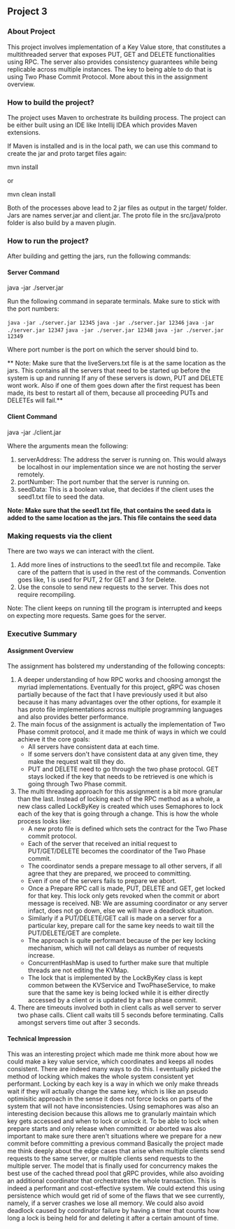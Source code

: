 ## Project 3
### About Project
This project involves implementation of a Key Value store, that constitutes a multithreaded server that 
exposes PUT, GET and DELETE functionalities using RPC. The server also provides consistency guarantees while being replicable across multiple instances.
The key to being able to do that is using Two Phase Commit Protocol. More about this in the assignment overview.

### How to build the project?
The project uses Maven to orchestrate its building process. The project can be either built using an IDE like Intellij IDEA which provides Maven extensions.

If Maven is installed and is in the local path, we can use this command to create the jar and proto target files again:

mvn install 

or

mvn clean install

Both of the processes above lead to 2 jar files as output in the target/ folder. Jars are names server.jar and client.jar. The proto file in the src/java/proto folder is also build by a maven plugin.

### How to run the project?
After building and getting the jars, run the following commands:


#### Server Command
java -jar ./server.jar <portNumber>

Run the following command in separate terminals. Make sure to stick with the port numbers:

`java -jar ./server.jar 12345`
`java -jar ./server.jar 12346`
`java -jar ./server.jar 12347`
`java -jar ./server.jar 12348`
`java -jar ./server.jar 12349`

Where port number is the port on which the server should bind to.

** Note: Make sure that the liveServers.txt file is at the same location as the jars. This contains all the servers that need to be started up before the system is up and running
If any of these servers is down, PUT and DELETE wont work. Also if one of them goes down after the first request has been made, its best to restart all of them, because all proceeding PUTs and DELETEs will fail.**

#### Client Command
java -jar ./client.jar <serverAddress> <portNumber> <seedData>

Where the arguments mean the following:
1. serverAddress: The address the server is running on. This would always be localhost in our implementation since we are not hosting the server remotely.
2. portNumber: The port number that the server is running on.
3. seedData: This is a boolean value, that decides if the client uses the seed1.txt file to seed the data.

**Note: Make sure that the seed1.txt file, that contains the seed data is added to the same location as the jars. This file contains the seed data**

### Making requests via the client
There are two ways we can interact with the client.
1. Add more lines of instructions to the seed1.txt file and recompile. Take care of the pattern that is used in the rest of the commands. Convention goes like, 1 is used for PUT, 2 for GET and 3 for Delete.
2. Use the console to send new requests to the server. This does not require recompiling.

Note: The client keeps on running till the program is interrupted and keeps on expecting more requests. Same goes for the server.

### Executive Summary
#### Assignment Overview
The assignment has bolstered my understanding of the following concepts:
1. A deeper understanding of how RPC works and choosing amongst the myriad implementations. Eventually for this project, gRPC was chosen partially because of the fact that I have previously used it but also because it has
many advantages over the other options, for example it has proto file implementations across multiple programming languages and also provides better performance.
2. The main focus of the assignment is actually the implementation of Two Phase commit protocol, and it made me think of ways in which we could achieve it the core goals:
    * All servers have consistent data at each time.
    * If some servers don't have consistent data at any given time, they make the request wait till they do.
    * PUT and DELETE need to go through the two phase protocol. GET stays locked if the key that needs to be retrieved is one which is going through Two Phase commit.
3. The multi threading approach for this assignment is a bit more granular than the last. Instead of locking each of the RPC method as a whole, a new class called LockByKey is created which uses Semaphores to lock each of the key that is going through a change. This is how the whole process looks like:
    * A new proto file is defined which sets the contract for the Two Phase commit protocol.
    * Each of the server that received an initial request to PUT/GET/DELETE becomes the coordinator of the Two Phase commit.
    * The coordinator sends a prepare message to all other servers, if all agree that they are prepared, we proceed to committing.
    * Even if one of the servers fails to prepare we abort.
    * Once a Prepare RPC call is made, PUT, DELETE and GET, get locked for that key. This lock only gets revoked when the commit or abort message is received. NB: We are assuming coordinator or any server infact, does not go down, else we will have a deadlock situation.
    * Similarly if a PUT/DELETE/GET call is made on a server for a particular key, prepare call for the same key needs to wait till the PUT/DELETE/GET are complete.
    * The approach is quite performant because of the per key locking mechanism, which will not call delays as number of requests increase.
    * ConcurrentHashMap is used to further make sure that multiple threads are not editing the KVMap.
    * The lock that is implemented by the LockByKey class is kept common between the KVService and TwoPhaseService, to make sure that the same key is being locked while it is either directly accessed by a client or is updated by a two phase commit.
4. There are timeouts involved both in client calls as well server to server two phase calls. Client call waits till 5 seconds before terminating. Calls amongst servers time out after 3 seconds.


#### Technical Impression
This was an interesting project which made me think more about how we could make a key value service, which coordinates and keeps all nodes consistent. There are indeed many ways to do this. I eventually picked the method of locking which makes the whole system consistent yet performant.
Locking by each key is a way in which we only make threads wait if they will actually change the same key, which is like an pseudo optimisitic approach in the sense it does not force locks on parts of the system that will not have inconsistencies. Using semaphores was also an interesting 
decision because this allows me to granularly maintain which key gets accessed and when to lock or unlock it. To be able to lock when prepare starts and only release when committed or aborted was also important to make sure there aren't situations where we prepare for a new commit before committing a previous command
Basically the project made me think deeply about the edge cases that arise when multiple clients send requests to the same server, or multiple clients send requests to the multiple server. The model that is finally used for concurrency makes the best use of the cached thread pool that gRPC provides, while also avoiding an additional coordinator that orchestrates the whole transaction. 
This is indeed a performant and cost-effective system. We could extend this using persistence which would get rid of some of the flaws that we see currently, namely, if a server crashes we lose all memory. 
We could also avoid deadlock caused by coordinator failure by having a timer that counts how long a lock is being held for and deleting it after a certain amount of time. 
